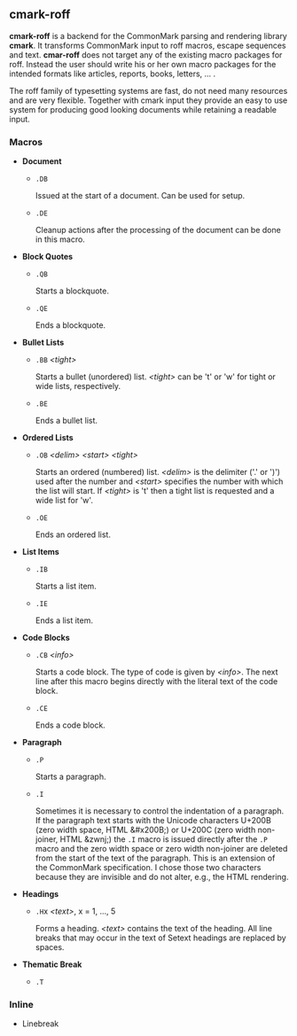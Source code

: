 ## cmark-roff

**cmark-roff** is a backend for the CommonMark parsing and rendering
library **cmark**. It transforms CommonMark input to roff macros,
escape sequences and text. **cmar-roff** does not target any of the
existing macro packages for roff. Instead the user should write his
or her own macro packages for the intended formats like articles,
reports, books, letters, ... .

The roff family of typesetting systems are fast, do not need many
resources and are very flexible. Together with cmark input they
provide an easy to use system for producing good looking documents
while retaining a readable input.


### Macros

- **Document**

  - `.DB`

    Issued at the start of a document. Can be used for setup.

  - `.DE`

    Cleanup actions after the processing of the document can be
    done in this macro.

- **Block Quotes**

  - `.QB`

    Starts a blockquote.

  - `.QE`

    Ends a blockquote.

- **Bullet Lists**

  - `.BB` *\<tight>*

    Starts a bullet (unordered) list. *\<tight>* can be 't' or 'w'
    for tight or wide lists, respectively.

  - `.BE`

    Ends a bullet list.

- **Ordered Lists**

  - `.OB` *\<delim>* *\<start>* *\<tight>*

    Starts an ordered (numbered) list. *\<delim>* is the delimiter
    ('.' or ')') used after the number and *\<start>* specifies the
    number with which the list will start. If *\<tight>* is 't'
    then a tight list is requested and a wide list for 'w'.

  - `.OE`

    Ends an ordered list.

- **List Items**

  - `.IB`

    Starts a list item.

  - `.IE`

    Ends a list item.

- **Code Blocks**

  - `.CB` *\<info>*

    Starts a code block. The type of code is given by *\<info>*.
    The next line after this macro begins directly with the literal
    text of the code block.

  - `.CE`

    Ends a code block.

- **Paragraph**

  - `.P`

    Starts a paragraph.

  - `.I`

    Sometimes it is necessary to control the indentation of a
    paragraph. If the paragraph text starts with the Unicode
    characters U+200B (zero width space, HTML \&#x200B;) or U+200C
    (zero width non-joiner, HTML \&zwnj;) the `.I` macro is issued
    directly after the `.P` macro and the zero width space or
    zero width non-joiner are deleted from the start of the text
    of the paragraph. This is an extension of the CommonMark
    specification. I chose those two characters because they are
    invisible and do not alter, e.g., the HTML rendering.

- **Headings**

  - `.H`x *\<text>*, x = 1, ..., 5

    Forms a heading. *\<text>* contains the text of the heading.
    All line breaks that may occur in the text of Setext headings
    are replaced by spaces.

- **Thematic Break**

  - `.T`


### Inline 

- Linebreak

